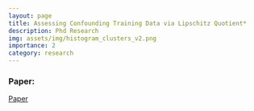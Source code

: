 ```yaml
---
layout: page
title: Assessing Confounding Training Data via Lipschitz Quotient*
description: Phd Research
img: assets/img/histogram_clusters_v2.png
importance: 2
category: research
---
```


<h3> Paper: </h3>
<a href="https://ieeexplore.ieee.org/document/10721399" target="_blank">Paper</a>